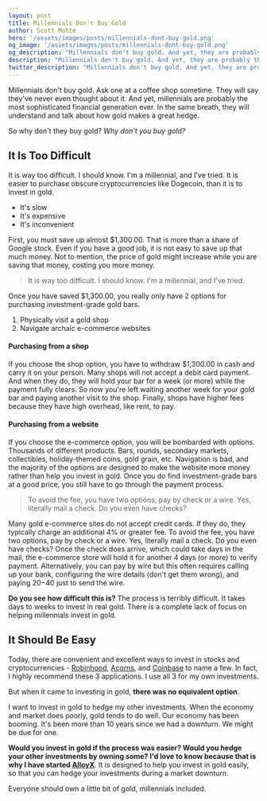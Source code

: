 ```yaml
---
layout: post
title: Millennials Don't Buy Gold
author: Scott Motte
hero: '/assets/images/posts/millennials-dont-buy-gold.png'
og_image: '/assets/images/posts/millennials-dont-buy-gold.png'
og_description: "Millennials don't buy gold. And yet, they are probably the most sophisticated financial generation ever. In the same breath, they will understand and talk about how gold makes a great hedge."
description: "Millennials don't buy gold. And yet, they are probably the most sophisticated financial generation ever. In the same breath, they will understand and talk about how gold makes a great hedge."
twitter_description: "Millennials don't buy gold. And yet, they are probably the most sophisticated financial generation ever. In the same breath, they will understand and talk about how gold makes a great hedge."
---
```


Millennials don't buy gold. Ask one at a coffee shop sometime. They will say they've never even thought about it. And yet, millennials are probably the most sophisticated financial generation ever. In the same breath, they will understand and talk about how gold makes a great hedge.

So why don't they buy gold? *Why don't you buy gold?*

<h2 class="mt-5">It Is Too Difficult</h2>

It is way too difficult. I should know. I'm a millennial, and I've tried. It is easier to purchase obscure cryptocurrencies like Dogecoin, than it is to invest in gold.

* It's slow
* It's expensive
* It's inconvenient

First, you must save up almost $1,300.00. That is more than a share of Google stock. Even if you have a good job, it is not easy to save up that much money. Not to mention, the price of gold might increase while you are saving that money, costing you more money.

<blockquote class="p-4">
It is way too difficult. I should know. I'm a millennial, and I've tried.
</blockquote>

Once you have saved $1,300.00, you really only have 2 options for purchasing investment-grade gold bars.

1. Physically visit a gold shop
2. Navigate archaic e-commerce websites

<h4 class="mt-4">Purchasing from a shop</h4>

If you choose the shop option, you have to withdraw $1,300.00 in cash and carry it on your person. Many shops will not accept a debit card payment. And when they do, they will hold your bar for a week (or more) while the payment fully clears. So now you're left waiting another week for your gold bar and paying another visit to the shop. Finally, shops have higher fees because they have high overhead, like rent, to pay.

<h4 class="mt-4">Purchasing from a website</h4>

If you choose the e-commerce option, you will be bombarded with options. Thousands of different products. Bars, rounds, secondary markets, collectibles, holiday-themed coins, gold grain, etc. Navigation is bad, and the majority of the options are designed to make the website more money rather than help you invest in gold. Once you do find investment-grade bars at a good price, you still have to go through the payment process. 

<blockquote class="p-4">
To avoid the fee, you have two options, pay by check or a wire. Yes, literally mail a check. Do you even have checks?
</blockquote>

Many gold e-commerce sites do not accept credit cards. If they do, they typically charge an additional 4% or greater fee. To avoid the fee, you have two options, pay by check or a wire. Yes, literally mail a check. Do you even have checks? Once the check does arrive, which could take days in the mail, the e-commerce store will hold it for another 4 days (or more) to verify payment. Alternatively, you can pay by wire but this often requires calling up your bank, configuring the wire details (don't get them wrong), and paying $20-$40 just to send the wire.

**Do you see how difficult this is?** The process is terribly difficult. It takes days to weeks to invest in real gold. There is a complete lack of focus on helping millennials invest in gold.

<h2 class="mt-5">It Should Be Easy</h2>

Today, there are convenient and excellent ways to invest in stocks and cryptocurrencies - <a href="share.robinhood.com/scottm1274" target="_blank">Robinhood</a>, <a href="https://www.acorns.com/invite/9ZQAW7" target="_blank">Acorns</a>, and <a href="https://www.coinbase.com/join/58e3b1ba641b943765ee69ce" target="_blank">Coinbase</a> to name a few. In fact, I highly recommend these 3 applications. I use all 3 for my own investments.

But when it came to investing in gold, **there was no equivalent option**.

I want to invest in gold to hedge my other investments. When the economy and market does poorly, gold tends to do well. Our economy has been booming. It's been more than 10 years since we had a downturn. We might be due for one.

**Would you invest in gold if the process was easier? Would you hedge your other investments by owning some? I'd love to know because that is why I have started <a href="https://alloyx.co">AlloyX</a>**. It is designed to help you invest in gold easily, so that you can hedge your investments during a market downturn.

Everyone should own a little bit of gold, millennials included.

